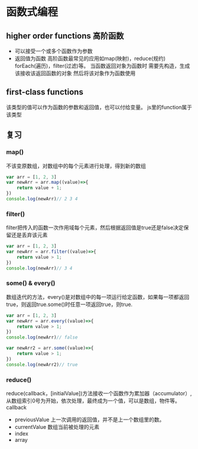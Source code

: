 # 函数式编程

## higher order functions 高阶函数
- 可以接受一个或多个函数作为参数
- 返回值为函数
高阶函数最常见的应用如map(映射)，reduce(规约) forEach(遍历)，filter(过滤)等。
当函数返回对象为函数时
需要先构造，生成该接收该返回函数的对象
然后将该对象作为函数使用

## first-class functions
该类型的值可以作为函数的参数和返回值，也可以付给变量。
js里的function属于该类型

## 复习
### map()
不该变原数组，对数组中的每个元素进行处理，得到新的数组

```javascript
var arr = [1, 2, 3]
var newArr = arr.map((value)=>{
    return value + 1;
})
console.log(newArr)// 2 3 4

```

### filter()
filter把传入的函数一次作用域每个元素，然后根据返回值是true还是false决定保留还是丢弃该元素
```javascript
var arr = [1, 2, 3]
var newArr = arr.filter((value)=>{
    return value > 1;
})
console.log(newArr)// 3 4

```


### some() & every()
数组迭代的方法，every()是对数组中的每一项运行给定函数，如果每一项都返回true，则返回true.some()时任意一项返回true，则true.
```javascript
var arr = [1, 2, 3]
var newArr = arr.every((value)=>{
    return value > 1;
})
console.log(newArr)// false

var newArr2 = arr.some((value)=>{
    return value > 1;
})
console.log(newArr2)// true

```
### reduce()
reduce(callback，[initialValue])方法接收一个函数作为累加器（accumulator）,从数组索引0号为开始，依次处理，最终成为一个值，可以是数组，物件等。
callback
- previousValue 上一次调用的返回值，并不是上一个数组里的数。 
- currentValue 数组当前被处理的元素
- index
- array